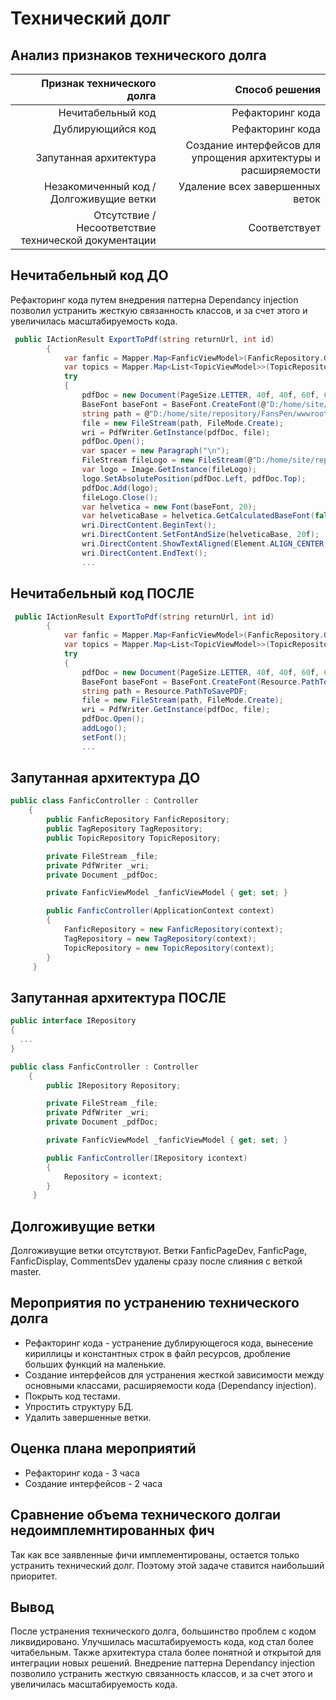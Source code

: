 # Технический долг
## Анализ признаков технического долга
| Признак технического долга | Способ решения |
| --------------------------:| --------------:|
| Нечитабельный код          | Рефакторинг кода |
| Дублирующийся код          | Рефакторинг кода |
| Запутанная архитектура     | Создание интерфейсов для упрощения архитектуры и расширяемости |
| Незакомиченный код / Долгоживущие ветки | Удаление всех завершенных веток |
| Отсутствие / Несоответствие технической документации      | Соответствует | - |

## Нечитабельный код ДО
Рефакторинг кода путем внедрения паттерна Dependancy injection позволил устранить жесткую связанность классов, и за счет этого и увеличилась масштабируемость кода. 

```C#
 public IActionResult ExportToPdf(string returnUrl, int id)
        {
            var fanfic = Mapper.Map<FanficViewModel>(FanficRepository.GetById(id));
            var topics = Mapper.Map<List<TopicViewModel>>(TopicRepository.GetTopicsByFanficId(id));
            try
            {
                pdfDoc = new Document(PageSize.LETTER, 40f, 40f, 60f, 60f);
                BaseFont baseFont = BaseFont.CreateFont(@"D:/home/site/repository/FansPen/wwwroot/font/arial.ttf", BaseFont.IDENTITY_H, BaseFont.NOT_EMBEDDED);
                string path = @"D:/home/site/repository/FansPen/wwwroot/pdf/tester1.pdf";
                file = new FileStream(path, FileMode.Create);
                wri = PdfWriter.GetInstance(pdfDoc, file);
                pdfDoc.Open();
                var spacer = new Paragraph("\n");
                FileStream fileLogo = new FileStream(@"D:/home/site/repository/FansPen/wwwroot/images/icons/logoPDF.png", FileMode.Open);
                var logo = Image.GetInstance(fileLogo);
                logo.SetAbsolutePosition(pdfDoc.Left, pdfDoc.Top);
                pdfDoc.Add(logo);
                fileLogo.Close();
                var helvetica = new Font(baseFont, 20);
                var helveticaBase = helvetica.GetCalculatedBaseFont(false);
                wri.DirectContent.BeginText();
                wri.DirectContent.SetFontAndSize(helveticaBase, 20f);
                wri.DirectContent.ShowTextAligned(Element.ALIGN_CENTER, fanfic.Name, 305, 705, 0);
                wri.DirectContent.EndText();
                ...
```
## Нечитабельный код ПОСЛЕ
```C#
 public IActionResult ExportToPdf(string returnUrl, int id)
        {
            var fanfic = Mapper.Map<FanficViewModel>(FanficRepository.GetById(id));
            var topics = Mapper.Map<List<TopicViewModel>>(TopicRepository.GetTopicsByFanficId(id));
            try
            {
                pdfDoc = new Document(PageSize.LETTER, 40f, 40f, 60f, 60f);
                BaseFont baseFont = BaseFont.CreateFont(Resource.PathToFont);
                string path = Resource.PathToSavePDF;
                file = new FileStream(path, FileMode.Create);
                wri = PdfWriter.GetInstance(pdfDoc, file);
                pdfDoc.Open();
                addLogo();
                setFont();
                ...
```
## Запутанная архитектура ДО
```C#
public class FanficController : Controller
    {
        public FanficRepository FanficRepository;
        public TagRepository TagRepository;
        public TopicRepository TopicRepository;

        private FileStream _file;
        private PdfWriter _wri;
        private Document _pdfDoc;

        private FanficViewModel _fanficViewModel { get; set; }

        public FanficController(ApplicationContext context)
        {
            FanficRepository = new FanficRepository(context);
            TagRepository = new TagRepository(context);
            TopicRepository = new TopicRepository(context);
        }
     }
```
## Запутанная архитектура ПОСЛЕ
```C#
public interface IRepository 
{
  ...
}

public class FanficController : Controller
    {
        public IRepository Repository;

        private FileStream _file;
        private PdfWriter _wri;
        private Document _pdfDoc;

        private FanficViewModel _fanficViewModel { get; set; }

        public FanficController(IRepository icontext)
        {
            Repository = icontext;
        }
     }
```
## Долгоживущие ветки
Долгоживущие ветки отсутствуют. Ветки FanficPageDev, FanficPage, FanficDisplay, CommentsDev удалены сразу после слияния с веткой master.

## Мероприятия по устранению технического долга
* Рефакторинг кода -  устранение дублирующегося кода, вынесение кириллицы и константных строк в файл ресурсов, дробление больших функций на маленькие.
* Создание интерфейсов для устранения жесткой зависимости между основными классами, расширяемости кода (Dependancy injection).
* Покрыть код тестами.
* Упростить структуру БД.
* Удалить завершенные ветки.
## Оценка плана мероприятий
* Рефакторинг кода - 3 часа
* Создание интерфейсов - 2 часа 
## Сравнение объема технического долгаи недоимплемнтированных фич
Так как все заявленные фичи имплементированы, остается только устранить технический долг. Поэтому этой задаче ставится наибольший приоритет.
## Вывод
После устранения технического долга, большинство проблем с кодом ликвидировано. Улучшилась масштабируемость кода, код стал более читабельным. Также архитектура стала более понятной и открытой для интеграции новых решений. Внедрение паттерна Dependancy injection позволило устранить жесткую связанность классов, и за счет этого и увеличилась масштабируемость кода.
